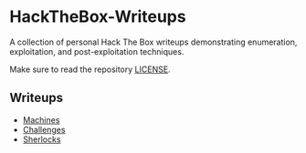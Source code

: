 # HackTheBox-Writeups
A collection of personal Hack The Box writeups demonstrating enumeration, exploitation, and post-exploitation techniques.

Make sure to read the repository [LICENSE](LICENCE.md).

## Writeups

- [Machines](MACHINES.md)
- [Challenges](CHALLENGES.md)
- [Sherlocks](SHERLOCKS.md)